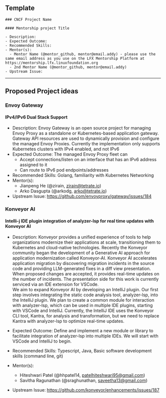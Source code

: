 ## Template

```
### CNCF Project Name

#### Mentorship project Title

- Description:
- Expected Outcome:
- Recommended Skills:
- Mentor(s):
  - Mentor Name (@mentor_github, mentor@email.addy) - please use the same email address as you use on the LFX Mentorship Platform at https://mentorship.lfx.linuxfoundation.org
  - 2nd Mentor Name (@mentor_github, mentor@email.addy)
- Upstream Issue:

```

---

## Proposed Project ideas

### Envoy Gateway

#### IPv4/IPv6 Dual Stack Support

- Description: Envoy Gateway is an open source project for managing Envoy Proxy as a standalone or Kubernetes-based application gateway. Gateway API resources are used to dynamically provision and configure the managed Envoy Proxies. Currently the implementation only supports Kubernetes clusters with IPv4 enabled, and not IPv6
- Expected Outcome: 
  The managed Envoy Proxy fleet can
  - Accept connections/listen on an interface that has an IPv6 address assigned to it
  - Can route to IPv6 pod endpoints/addresses
- Recommended Skills: Golang, familiarity with Kubernetes Networking
- Mentor(s):
  - Jianpeng He (@zirain, zirain@tetrate.io)
  - Arko Dasgupta (@arkodg, arko@tetrate.io)
- Upstream Issue: https://github.com/envoyproxy/gateway/issues/184

### Konveyor AI 

#### Intelli-j IDE plugin integration of analyzer-lsp for real time updates with Konveyor AI

- Description: Konveyor provides a unified experience of tools to help organizations modernize their applications at scale, transitioning them to Kubernetes and cloud-native technologies. Recently the Konveyor community began the development of a Generative AI approach for application modernization called Konveyor-AI.  Konveyor AI accelerates application migration by discovering migration incidents in the source code and providing LLM-generated fixes in a diff view presentation. When proposed changes are accepted, it provides real-time updates on the number of incidents.  The presentation side for this work is currently serviced via an IDE extension for VSCode.  
We aim to expand Konveyor AI by developing an IntelliJ plugin. Our first step involves integrating the static code analysis tool, analyzer-lsp, into the IntelliJ plugin. We plan to create a common module for interaction with analyzer-lsp, which can be used in multiple IDE plugins, starting with VSCode and IntelliJ. Currently, the IntelliJ IDE uses the Konveyor CLI tool, Kantra, for analysis and transformation, but we need to replace Kantra with analyzer-lsp to optimize real-time updates.

- Expected Outcome:
Define and implement a new module or library to facilitate integration of analyzer-lsp into multiple IDEs.  We will start with VSCode and IntelliJ to begin.

- Recommended Skills: Typescript, Java, Basic software development skills (command line, git)

- Mentor(s):
  - Hiteshwari Patel (@hhpatel14, patelhiteshwari95@gmail.com)
  - Savitha Ragunathan (@sraghunathan, saveetha13@gmail.com)

- Upstream Issue: https://github.com/konveyor/enhancements/issues/187